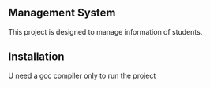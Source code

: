 ## Management System
This project is designed to manage information of students.

## Installation
U need a gcc compiler only to run the project
